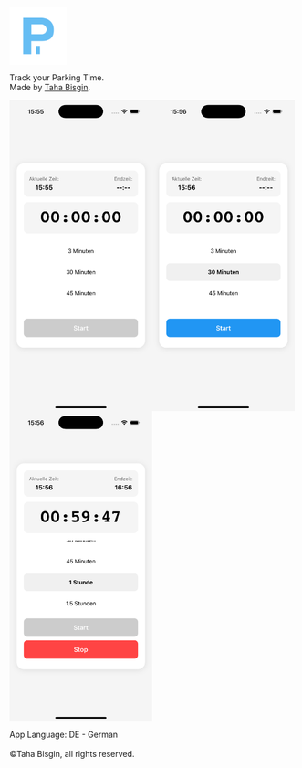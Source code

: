 <img align="center" alt="1" src="https://github.com/tahabisginsoftware/park.time/blob/master/assets/splash-icon.png" width="100"/> 

Track your Parking Time. <br>
Made by [Taha Bisgin](https://tbsvsn.com).

<img align="left" alt="1" src="https://github.com/tahabisginsoftware/park.time/blob/master/assets/public/1.png" width="250"/>
<img align="left" alt="2" src="https://github.com/tahabisginsoftware/park.time/blob/master/assets/public/2.png" width="250"/>
<img align="center" alt="3" src="https://github.com/tahabisginsoftware/park.time/blob/master/assets/public/3.png" width="250"/>

App Language: DE - German <br><br>
©Taha Bisgin, all rights reserved.
